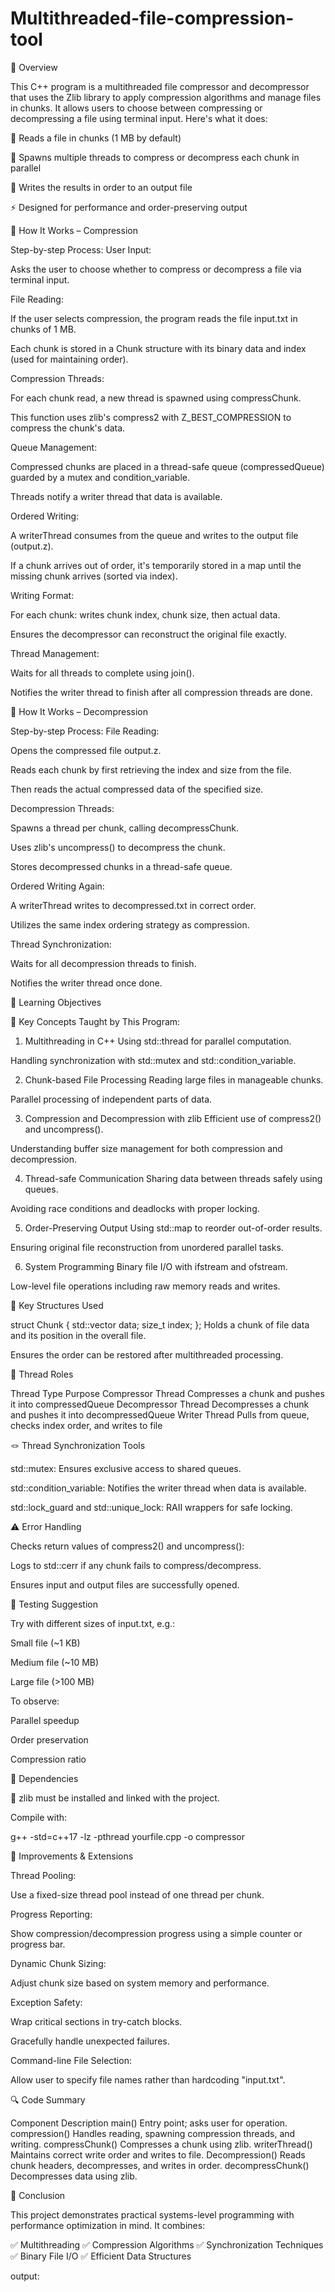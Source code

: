 # Multithreaded-file-compression-tool



📌 Overview


This C++ program is a multithreaded file compressor and decompressor that uses the Zlib library to apply compression algorithms and manage files in chunks. It allows users to choose between compressing or decompressing a file using terminal input. Here's what it does:

📂 Reads a file in chunks (1 MB by default)

🧵 Spawns multiple threads to compress or decompress each chunk in parallel

💾 Writes the results in order to an output file

⚡ Designed for performance and order-preserving output


🔧 How It Works – Compression


Step-by-step Process:
User Input:

Asks the user to choose whether to compress or decompress a file via terminal input.

File Reading:

If the user selects compression, the program reads the file input.txt in chunks of 1 MB.

Each chunk is stored in a Chunk structure with its binary data and index (used for maintaining order).

Compression Threads:

For each chunk read, a new thread is spawned using compressChunk.

This function uses zlib's compress2 with Z_BEST_COMPRESSION to compress the chunk's data.

Queue Management:

Compressed chunks are placed in a thread-safe queue (compressedQueue) guarded by a mutex and condition_variable.

Threads notify a writer thread that data is available.

Ordered Writing:

A writerThread consumes from the queue and writes to the output file (output.z).

If a chunk arrives out of order, it's temporarily stored in a map until the missing chunk arrives (sorted via index).

Writing Format:

For each chunk: writes chunk index, chunk size, then actual data.

Ensures the decompressor can reconstruct the original file exactly.

Thread Management:

Waits for all threads to complete using join().

Notifies the writer thread to finish after all compression threads are done.

🔄 How It Works – Decompression


Step-by-step Process:
File Reading:

Opens the compressed file output.z.

Reads each chunk by first retrieving the index and size from the file.

Then reads the actual compressed data of the specified size.

Decompression Threads:

Spawns a thread per chunk, calling decompressChunk.

Uses zlib's uncompress() to decompress the chunk.

Stores decompressed chunks in a thread-safe queue.

Ordered Writing Again:

A writerThread writes to decompressed.txt in correct order.

Utilizes the same index ordering strategy as compression.

Thread Synchronization:

Waits for all decompression threads to finish.

Notifies the writer thread once done.

🧠 Learning Objectives


🎯 Key Concepts Taught by This Program:

1. Multithreading in C++
Using std::thread for parallel computation.

Handling synchronization with std::mutex and std::condition_variable.

2. Chunk-based File Processing
Reading large files in manageable chunks.

Parallel processing of independent parts of data.

3. Compression and Decompression with zlib
Efficient use of compress2() and uncompress().

Understanding buffer size management for both compression and decompression.

4. Thread-safe Communication
Sharing data between threads safely using queues.

Avoiding race conditions and deadlocks with proper locking.

5. Order-Preserving Output
Using std::map to reorder out-of-order results.

Ensuring original file reconstruction from unordered parallel tasks.

6. System Programming
Binary file I/O with ifstream and ofstream.

Low-level file operations including raw memory reads and writes.

📁 Key Structures Used

struct Chunk {
    std::vector<unsigned char> data;
    size_t index;
};
Holds a chunk of file data and its position in the overall file.

Ensures the order can be restored after multithreaded processing.

🧵 Thread Roles


Thread Type	Purpose
Compressor Thread	Compresses a chunk and pushes it into compressedQueue
Decompressor Thread	Decompresses a chunk and pushes it into decompressedQueue
Writer Thread	Pulls from queue, checks index order, and writes to file

🪢 Thread Synchronization Tools

std::mutex: Ensures exclusive access to shared queues.

std::condition_variable: Notifies the writer thread when data is available.

std::lock_guard and std::unique_lock: RAII wrappers for safe locking.

⚠ Error Handling

Checks return values of compress2() and uncompress():

Logs to std::cerr if any chunk fails to compress/decompress.

Ensures input and output files are successfully opened.

🧪 Testing Suggestion

Try with different sizes of input.txt, e.g.:

Small file (~1 KB)

Medium file (~10 MB)

Large file (>100 MB)

To observe:

Parallel speedup

Order preservation

Compression ratio

🧰 Dependencies


🔧 zlib must be installed and linked with the project.

Compile with:



g++ -std=c++17 -lz -pthread yourfile.cpp -o compressor


🧼 Improvements & Extensions

Thread Pooling:

Use a fixed-size thread pool instead of one thread per chunk.

Progress Reporting:

Show compression/decompression progress using a simple counter or progress bar.

Dynamic Chunk Sizing:

Adjust chunk size based on system memory and performance.

Exception Safety:

Wrap critical sections in try-catch blocks.

Gracefully handle unexpected failures.

Command-line File Selection:

Allow user to specify file names rather than hardcoding "input.txt".

🔍 Code Summary


Component	Description
main()	Entry point; asks user for operation.
compression()	Handles reading, spawning compression threads, and writing.
compressChunk()	Compresses a chunk using zlib.
writerThread()	Maintains correct write order and writes to file.
Decompression()	Reads chunk headers, decompresses, and writes in order.
decompressChunk()	Decompresses data using zlib.

🎉 Conclusion


This project demonstrates practical systems-level programming with performance optimization in mind. It combines:

✅ Multithreading
✅ Compression Algorithms
✅ Synchronization Techniques
✅ Binary File I/O
✅ Efficient Data Structures




output:




